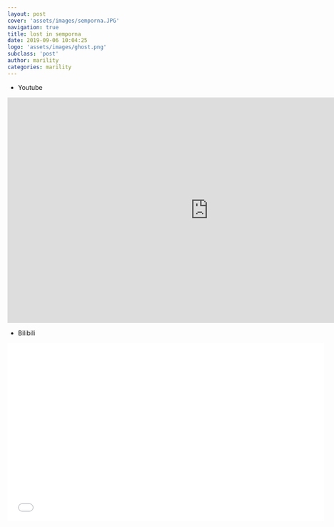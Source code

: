 ```yaml
---
layout: post
cover: 'assets/images/semporna.JPG'
navigation: true
title: lost in semporna
date: 2019-09-06 10:04:25
logo: 'assets/images/ghost.png'
subclass: 'post'
author: marility
categories: marility
---
```

- Youtube
<iframe width="900" height="506" src="https://www.youtube.com/embed/1bHifOdrFBI" frameborder="0" allow="accelerometer; autoplay; encrypted-media; gyroscope; picture-in-picture" allowfullscreen></iframe>


- Bilibili
<iframe width="710" height="400" src="//player.bilibili.com/player.html?aid=68045491&cid=117937841&page=1" scrolling="no" border="0" frameborder="no" framespacing="0" allowfullscreen="true"> </iframe>